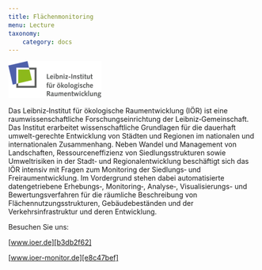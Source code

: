 ```yaml
---
title: Flächenmonitoring 
menu: Lecture
taxonomy:
    category: docs
---
```


![logo_ioer](LOGO.png)

Das Leibniz‐Institut für ökologische Raumentwicklung (IÖR) ist eine raumwissenschaftliche Forschungseinrichtung der Leibniz‐Gemeinschaft. Das Institut erarbeitet wissenschaftliche Grundlagen für die dauerhaft umwelt-gerechte Entwicklung von Städten und Regionen im nationalen und internationalen Zusammenhang. Neben Wandel und Management von Landschaften, Ressourceneffizienz von Siedlungsstrukturen sowie Umweltrisiken in der Stadt‐ und Regionalentwicklung beschäftigt sich das IÖR intensiv mit Fragen zum Monitoring der Siedlungs‐ und Freiraumentwicklung. Im Vordergrund stehen dabei automatisierte datengetriebene Erhebungs‐, Monitoring‐, Analyse‐, Visualisierungs- und Bewertungsverfahren für die räumliche Beschreibung von Flächennutzungsstrukturen, Gebäudebeständen und der Verkehrsinfrastruktur und deren Entwicklung. </p> 

Besuchen Sie uns: 

[www.ioer.de][b3db2f62]

  [b3db2f62]: www.ioer.de "www.ioer.de"
  
[www.ioer-monitor.de][e8c47bef]

  [e8c47bef]: www.ioer-monitor.de "www.ioer-monitor.de"
